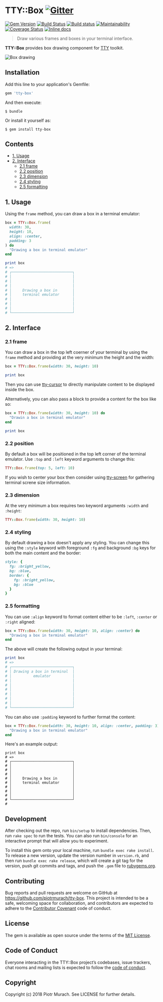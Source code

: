 # TTY::Box [![Gitter](https://badges.gitter.im/Join%20Chat.svg)][gitter]

[![Gem Version](https://badge.fury.io/rb/tty-box.svg)][gem]
[![Build Status](https://secure.travis-ci.org/piotrmurach/tty-box.svg?branch=master)][travis]
[![Build status](https://ci.appveyor.com/api/projects/status/h9b88fk5xpya3fh1?svg=true)][appveyor]
[![Maintainability](https://api.codeclimate.com/v1/badges/dfac05073e1549e9dbb6/maintainability)][codeclimate]
[![Coverage Status](https://coveralls.io/repos/github/piotrmurach/tty-box/badge.svg)][coverage]
[![Inline docs](http://inch-ci.org/github/piotrmurach/tty-box.svg?branch=master)][inchpages]

[gitter]: https://gitter.im/piotrmurach/tty
[gem]: http://badge.fury.io/rb/tty-box
[travis]: http://travis-ci.org/piotrmurach/tty-box
[appveyor]: https://ci.appveyor.com/project/piotrmurach/tty-box
[codeclimate]: https://codeclimate.com/github/piotrmurach/tty-box/maintainability
[coverage]: https://coveralls.io/github/piotrmurach/tty-box
[inchpages]: http://inch-ci.org/github/piotrmurach/tty-box

> Draw various frames and boxes in your terminal interface.

**TTY::Box** provides box drawing component for [TTY](https://github.com/piotrmurach/tty) toolkit.

![Box drawing](https://cdn.rawgit.com/piotrmurach/tty-box/master/assets/tty-box-drawing.png)

## Installation

Add this line to your application's Gemfile:

```ruby
gem 'tty-box'
```

And then execute:

    $ bundle

Or install it yourself as:

    $ gem install tty-box

## Contents

* [1. Usage](#1-usage)
* [2. Interface](#2-interface)
  * [2.1 frame](#21-frame)
  * [2.2 position](#22-position)
  * [2.3 dimension](#23-dimension)
  * [2.4 styling](#24-styling)
  * [2.5 formatting](#25-formatting)

## 1. Usage

Using the `frame` method, you can draw a box in a terminal emulator:

```ruby
box = TTY::Box.frame(
  width: 30,
  height: 10,
  align: :center,
  padding: 3
) do
  "Drawing a box in terminal emulator"
end

```

```ruby
print box
# =>
# ┌────────────────────────────┐
# │                            │
# │                            │
# │                            │
# │     Drawing a box in       │
# │     terminal emulator      │
# │                            │
# │                            │
# │                            │
# └────────────────────────────┘
```

## 2. Interface

### 2.1 frame

You can draw a box in the top left coerner of your terminal by using the `frame` method and providing at the very minimum the height and the width:

```ruby
box = TTY::Box.frame(width: 30, height: 10)

print box
```

Then you can use [tty-cursor](https://github.com/piotrmurach/tty-cursor) to directly manipulate content to be displayed inside the box.

Alternatively, you can also pass a block to provide a content for the box like so:

```ruby
box = TTY::Box.frame(width: 30, height: 10) do
  "Drawin a box in terminal emulator"
end

print box
```

### 2.2 position

By default a box will be positioned in the top left corner of the terminal emulator. Use `:top` and `:left` keyword arguments to change this:

```ruby
TTY::Box.frame(top: 5, left: 10)
```

If you wish to center your box then consider using [tty-screen](https://github.com/piotrmurach/tty-screen) for gathering terminal screne size information.

### 2.3 dimension

At the very minimum a box requires two keyword arguments `:width` and `:height`:

```ruby
TTY::Box.frame(width: 30, height: 10)
```

### 2.4 styling

By default drawing a box doesn't apply any styling. You can change this using the `:style` keyword with foreground `:fg` and background `:bg` keys for both the main content and the border:

```ruby
style: {
  fg: :bright_yellow,
  bg: :blue,
  border: {
    fg: :bright_yellow,
    bg: :blue
  }
}
```

### 2.5 formatting

You can use `:align` keyword to format content either to be `:left`, `:center` or `:right` aligned:

```ruby
box = TTY::Box.frame(width: 30, height: 10, align: :center) do
  "Drawing a box in terminal emulator"
end
```

The above will create the following output in your terminal:

```ruby
print box
# =>
# ┌────────────────────────────┐
# │ Drawing a box in terminal  │
# │          emulator          │
# │                            │
# │                            │
# │                            │
# │                            │
# │                            │
# │                            │
# └────────────────────────────┘
```

You can also use `:padding` keyword to further format the content:

```ruby
box = TTY::Box.frame(width: 30, height: 10, align: :center, padding: 3) do
  "Drawing a box in terminal emulator"
end
```

Here's an example output:

```
print box
# =>
# ┌────────────────────────────┐
# │                            │
# │                            │
# │                            │
# │     Drawing a box in       │
# │     terminal emulator      │
# │                            │
# │                            │
# │                            │
# └────────────────────────────┘
#
```

## Development

After checking out the repo, run `bin/setup` to install dependencies. Then, run `rake spec` to run the tests. You can also run `bin/console` for an interactive prompt that will allow you to experiment.

To install this gem onto your local machine, run `bundle exec rake install`. To release a new version, update the version number in `version.rb`, and then run `bundle exec rake release`, which will create a git tag for the version, push git commits and tags, and push the `.gem` file to [rubygems.org](https://rubygems.org).

## Contributing

Bug reports and pull requests are welcome on GitHub at https://github.com/piotrmurach/tty-box. This project is intended to be a safe, welcoming space for collaboration, and contributors are expected to adhere to the [Contributor Covenant](http://contributor-covenant.org) code of conduct.

## License

The gem is available as open source under the terms of the [MIT License](https://opensource.org/licenses/MIT).

## Code of Conduct

Everyone interacting in the TTY::Box project’s codebases, issue trackers, chat rooms and mailing lists is expected to follow the [code of conduct](https://github.com/piotrmurach/tty-box/blob/master/CODE_OF_CONDUCT.md).

## Copyright

Copyright (c) 2018 Piotr Murach. See LICENSE for further details.
